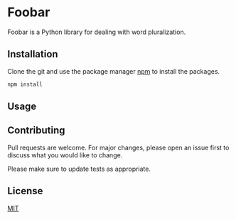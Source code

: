 # Foobar

Foobar is a Python library for dealing with word pluralization.

## Installation

Clone the git and use the package manager [npm](https://www.npmjs.com/get-npm) to install the packages.

```bash
npm install
```

## Usage

## Contributing

Pull requests are welcome. For major changes, please open an issue first to discuss what you would like to change.

Please make sure to update tests as appropriate.

## License

[MIT](https://choosealicense.com/licenses/mit/)
